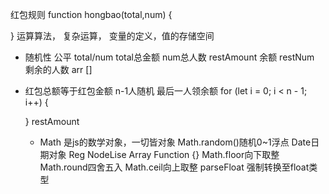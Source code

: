 红包规则
function hongbao(total,num) {

}
运算算法， 复杂运算， 变量的定义，值的存储空间
- 随机性
  公平 total/num
  total总金额 num总人数
  restAmount 余额
  restNum 剩余的人数
  arr []
- 红包总额等于红包金额
  n-1人随机 最后一人领余额
  for (let i = 0; i < n - 1; i++) {

  }
  restAmount
  - Math 是js的数学对象，一切皆对象
    Math.random()随机0~1浮点 Date日期对象 Reg NodeLise Array
    Function {}
    Math.floor向下取整
    Math.round四舍五入
    Math.ceil向上取整
    parseFloat 强制转换至float类型